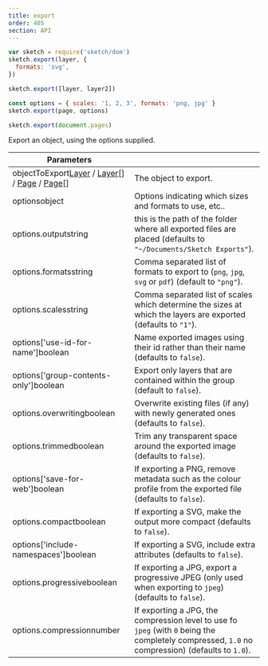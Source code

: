 ```yaml
---
title: export
order: 405
section: API
---
```


```javascript
var sketch = require('sketch/dom')
sketch.export(layer, {
  formats: 'svg',
})
```

```javascript
sketch.export([layer, layer2])
```

```javascript
const options = { scales: '1, 2, 3', formats: 'png, jpg' }
sketch.export(page, options)
```

```javascript
sketch.export(document.pages)
```

Export an object, using the options supplied.

| Parameters                                                                                                        |                                                                                                                                                  |
| ----------------------------------------------------------------------------------------------------------------- | ------------------------------------------------------------------------------------------------------------------------------------------------ |
| objectToExport<span class="arg-type">[Layer](#layer) / [Layer](#layer)[] / [Page](#page) / [Page](#page)[]</span> | The object to export.                                                                                                                            |
| options<span class="arg-type">object</span>                                                                       | Options indicating which sizes and formats to use, etc..                                                                                         |
| options.output<span class="arg-type">string</span>                                                                | this is the path of the folder where all exported files are placed (defaults to `"~/Documents/Sketch Exports"`).                                 |
| options.formats<span class="arg-type">string</span>                                                               | Comma separated list of formats to export to (`png`, `jpg`, `svg` or `pdf`) (default to `"png"`).                                                |
| options.scales<span class="arg-type">string</span>                                                                | Comma separated list of scales which determine the sizes at which the layers are exported (defaults to `"1"`).                                   |
| options['use-id-for-name']<span class="arg-type">boolean</span>                                                   | Name exported images using their id rather than their name (defaults to `false`).                                                                |
| options['group-contents-only']<span class="arg-type">boolean</span>                                               | Export only layers that are contained within the group (default to `false`).                                                                     |
| options.overwriting<span class="arg-type">boolean</span>                                                          | Overwrite existing files (if any) with newly generated ones (defaults to `false`).                                                               |
| options.trimmed<span class="arg-type">boolean</span>                                                              | Trim any transparent space around the exported image (defaults to `false`).                                                                      |
| options['save-for-web']<span class="arg-type">boolean</span>                                                      | If exporting a PNG, remove metadata such as the colour profile from the exported file (defaults to `false`).                                     |
| options.compact<span class="arg-type">boolean</span>                                                              | If exporting a SVG, make the output more compact (defaults to `false`).                                                                          |
| options['include-namespaces']<span class="arg-type">boolean</span>                                                | If exporting a SVG, include extra attributes (defaults to `false`).                                                                              |
| options.progressive<span class="arg-type">boolean</span>                                                          | If exporting a JPG, export a progressive JPEG (only used when exporting to `jpeg`) (defaults to `false`).                                        |
| options.compression<span class="arg-type">number</span>                                                           | If exporting a JPG, the compression level to use fo `jpeg` (with `0` being the completely compressed, `1.0` no compression) (defaults to `1.0`). |
